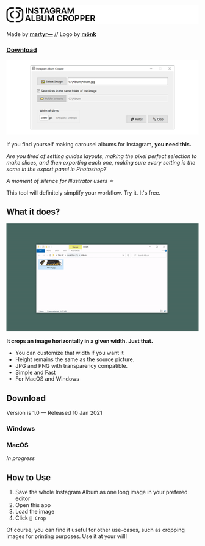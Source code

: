 [![Instagram Album Cropper](images/banner-github.png)](https://martyr.shop)

Made by [**martyr—**](https://martyr.shop) // Logo by [**mönk**](https://www.instagram.com/monkstudeyo/)

### [**Download**](#download)

[![Instagram Album Cropper](images/instagram_album_cropper.png)](https://martyr.shop)

If you find yourself making carousel albums for Instagram, **you need this.**

*Are you tired of setting guides layouts, making the pixel perfect selection to make slices, and then exporting each one, making sure every setting is the same in the export panel in Photoshop?*

*A moment of silence for Illustrator users ⚰️*

This tool will definitely simplify your workflow. Try it. It's free. 

## What it does?

![Instagram Album Cropper](images/instagram_album_cropper.gif)

**It crops an image horizontally in a given width. Just that.**
- You can customize that width if you want it
- Height remains the same as the source picture.
- JPG and PNG with transparency compatible.
- Simple and Fast
- For MacOS and Windows

## Download
Version is 1.0 — Released 10 Jan 2021

### Windows

### MacOS

*In progress*

## How to Use

1. Save the whole Instagram Album as one long image in your prefered editor 
2. Open this app
3. Load the image
4. Click `🔪 Crop`

Of course, you can find it useful for other use-cases, such as cropping images for printing purposes. Use it at your will!
